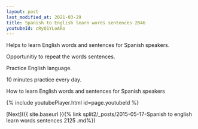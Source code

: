 ```yaml
---
layout: post
last_modified_at: 2021-03-29
title: Spanish to English learn words sentences 2046 
youtubeId: cRyQ1YLoARo
---
```

 
 
Helps to learn English words and sentences for Spanish speakers.

Opportunitiy to repeat the words sentences. 

Practice English language. 
 
10 minutes practice every day. 
 
How to learn English words and sentences for Spanish speakers 
 
{% include youtubePlayer.html id=page.youtubeId %}
 
 
[Next]({{ site.baseurl }}{% link  split2/_posts/2015-05-17-Spanish to english learn words sentences 2125 .md%})
 
